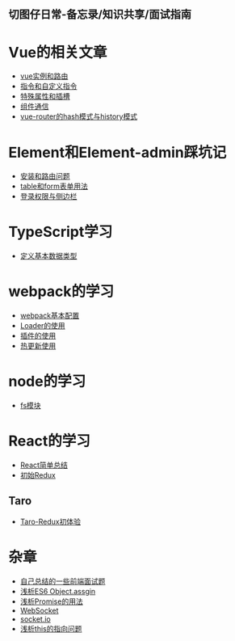 ## 切图仔日常-备忘录/知识共享/面试指南
  
# Vue的相关文章
- <a href="./vue/vue实例和路由.md">vue实例和路由</a>
- <a href="./vue/指令和自定义指令.md">指令和自定义指令</a>
- <a href="./vue/特殊属性和插槽.md">特殊属性和插槽</a>
- <a href="./vue/组件通信.md">组件通信</a>
- <a href="./vue/vue-router.md">vue-router的hash模式与history模式</a>
#  Element和Element-admin踩坑记
- <a href="./element-admin/安装和路由.md">安装和路由问题</a>
- <a href="./element-admin/table和form表单.md">table和form表单用法</a>
- <a href="./element-admin/登录权限与侧边栏.md">登录权限与侧边栏</a>
# TypeScript学习
- <a href="./TypeScript/基本数据类型.md">定义基本数据类型</a>
# webpack的学习
- <a href="./webpack/demo1/README.md">webpack基本配置</a>
- <a href="./webpack/demo2/webpack.config.js">Loader的使用</a>
- <a href="./webpack/demo3/webpack.config.js">插件的使用</a>
- <a href="./webpack/demo4/webpack.config.js">热更新使用</a>
# node的学习
- <a href="./Node/fs">fs模块</a>


# React的学习
-  <a href="./React/README.md">React简单总结</a>
- <a href="./React/初始Redux.md">初始Redux</a>
 ## Taro 
  - <a href="./Taro/Redux初体验.md">Taro-Redux初体验</a>
# 杂章  
 - <a href="./面试题/面试题.md">自己总结的一些前端面试题</a>
 - <a href="./pages/ObjectAssgin.md">浅析ES6 Object.assgin</a>
 - <a href="./pages/Promise.md">浅析Promise的用法</a>
 - <a href="./webSocket/webSocket.md">WebSocket</a>
 - <a href="./webSocket/socket.md">socket.io</a>
 - <a href="./pages/this的指向.md">浅析this的指向问题</a>


